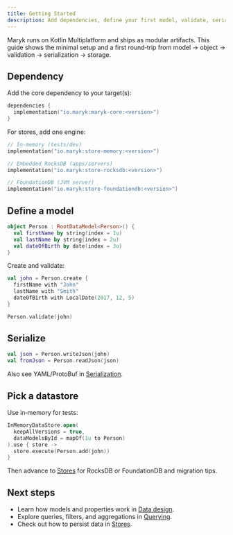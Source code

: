 ```yaml
---
title: Getting Started
description: Add dependencies, define your first model, validate, serialize, and choose a datastore.
---
```


Maryk runs on Kotlin Multiplatform and ships as modular artifacts. This guide shows the minimal setup and a first round‑trip from model → object → validation → serialization → storage.

## Dependency

Add the core dependency to your target(s):

```kotlin
dependencies {
  implementation("io.maryk:maryk-core:<version>")
}
```

For stores, add one engine:

```kotlin
// In-memory (tests/dev)
implementation("io.maryk:store-memory:<version>")

// Embedded RocksDB (apps/servers)
implementation("io.maryk:store-rocksdb:<version>")

// FoundationDB (JVM server)
implementation("io.maryk:store-foundationdb:<version>")
```

## Define a model

```kotlin
object Person : RootDataModel<Person>() {
  val firstName by string(index = 1u)
  val lastName by string(index = 2u)
  val dateOfBirth by date(index = 3u)
}
```

Create and validate:

```kotlin
val john = Person.create {
  firstName with "John"
  lastName with "Smith"
  dateOfBirth with LocalDate(2017, 12, 5)
}

Person.validate(john)
```

## Serialize

```kotlin
val json = Person.writeJson(john)
val fromJson = Person.readJson(json)
```

Also see YAML/ProtoBuf in [Serialization](/serialization/).

## Pick a datastore

Use in‑memory for tests:

```kotlin
InMemoryDataStore.open(
  keepAllVersions = true,
  dataModelsById = mapOf(1u to Person)
).use { store ->
  store.execute(Person.add(john))
}
```

Then advance to [Stores](/stores/) for RocksDB or FoundationDB and migration tips.

## Next steps

- Learn how models and properties work in [Data design](/data-modeling/data-design/).
- Explore queries, filters, and aggregations in [Querying](/querying/).
- Check out how to persist data in [Stores](/stores/).

